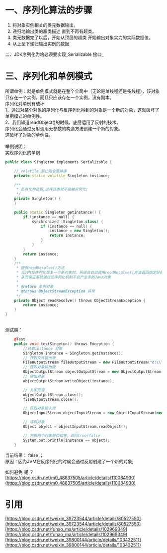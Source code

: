 <a name="1GLfT"></a>
# 一、序列化算法的步骤
1. 将对象实例相关的类元数据输出。
1. 递归地输出类的超类描述 直到不再有超类。
1. 类元数据完了以后，开始从顶层的超类 开始输出对象实力的实际数据值。
1. 从上至下递归输出实例的数据.

二、JDK序列化为啥必须要实现_Serializable 接口_
<a name="efDkJ"></a>
# 三、序列化和单例模式
所谓单例：就是单例模式就是在整个全局中（无论是单线程还是多线程），该对象只存在一个实例，而且只应该存在一个实例，没有副本。<br />序列化对单例有破坏<br />1、通过对某个对象的序列化与反序列化得到的对象是一个新的对象，这就破坏了单例模式的单例性。<br />2、我们知道readObject()的时候，底层运用了反射的技术。<br />序列化会通过反射调用无参数的构造方法创建一个新的对象。<br />这破坏了对象的单例性。<br />
<br />举例说明：<br />实现序列化的单例
```cpp
public class Singleton implements Serializable {

    // volatile 禁止指令重排序
    private static volatile Singleton instance;

    /**
     * 私有化构造器,这样该类就不会被实例化;
     */
    private Singleton() {
    }

    public static Singleton getInstance() {
        if (instance == null) {
            synchronized (Singleton.class) {
                if (instance == null) {
                    instance = new Singleton();
                    return instance;
                }
            }
        }
        return instance;
    }
    /**
	 * 提供readResolve()方法
	 * 当JVM反序列化恢复一个新对象时，系统会自动调用readResolve()方法返回指定好的对象
	 * 从而保证系统通过反序列化机制不会产生多的Java对象
	 * 
	 * @return 单例对象
	 * @throws ObjectStreamException 异常
	 */
	private Object readResolve() throws ObjectStreamException {
		return instance;
	}
}
```

<br />测试类：
```cpp
    @Test
    public void testSingeton() throws Exception {
        //获取instance 对象
        Singleton instance = Singleton.getInstance();
        // 获取文件输出流
        FileOutputStream fileOutputStream = new FileOutputStream("d:\\Test.txt");
        // 获取对象输出流
        ObjectOutputStream objectOutputStream = new ObjectOutputStream(fileOutputStream);
        // 输出对象
        objectOutputStream.writeObject(instance);

        // 关闭资源
        objectOutputStream.close();
        fileOutputStream.close();

        // 获取对象输入流
        ObjectInputStream objectInputStream = new ObjectInputStream(new FileInputStream("d:\\Test.txt"));

        // 读取对象
        Object object = objectInputStream.readObject();

        // 判断两个对象是否相等，返回true/false
        System.out.println(instance == object);
    }
```
当前结果： false ；<br />原因：因为JVM在反序列化的时候会通过反射创建了一个新的对象;

如何避免 呢 ？<br />[https://blog.csdn.net/m0_48837505/article/details/110084930](https://blog.csdn.net/m0_48837505/article/details/110084930)

<a name="iEqPW"></a>
# 引用
[https://blog.csdn.net/weixin_39723544/article/details/80527550](https://blog.csdn.net/weixin_39723544/article/details/80527550)<br />[https://blog.csdn.net/fuhao_ma/article/details/102969349](https://blog.csdn.net/fuhao_ma/article/details/102969349)<br />[https://blog.csdn.net/weixin_39800144/article/details/103432511](https://blog.csdn.net/weixin_39800144/article/details/103432511)<br />

